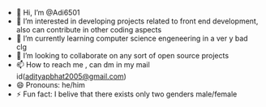 - 👋 Hi, I’m @Adi6501
- 👀 I’m interested in developing projects related to front end development, also can contribute in other coding aspects
- 🌱 I’m currently learning computer science engeneering in a ver y bad clg
- 💞️ I’m looking to collaborate on any sort of open source projects
- 📫 How to reach me , can dm in my mail id(adityapbhat2005@gmail.com)
- 😄 Pronouns: he/him
- ⚡ Fun fact: I belive that there exists only two genders male/female

<!---
Adi6501/Adi6501 is a ✨ special ✨ repository because its `README.md` (this file) appears on your GitHub profile.
You can click the Preview link to take a look at your changes.
--->
